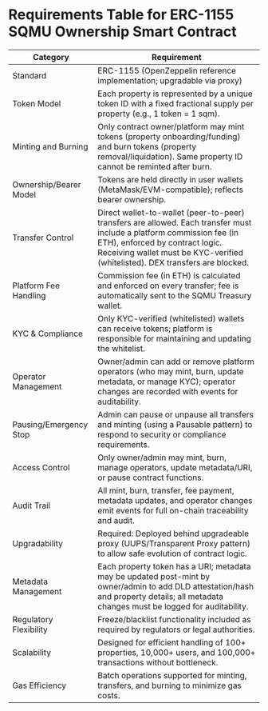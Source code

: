 # Requirements Table for ERC-1155 SQMU Ownership Smart Contract

| Category | Requirement |
| --- | --- |
| Standard | ERC-1155 (OpenZeppelin reference implementation; upgradable via proxy) |
| Token Model | Each property is represented by a unique token ID with a fixed fractional supply per property (e.g., 1 token = 1 sqm). |
| Minting and Burning | Only contract owner/platform may mint tokens (property onboarding/funding) and burn tokens (property removal/liquidation). Same property ID cannot be reminted after burn. |
| Ownership/Bearer Model | Tokens are held directly in user wallets (MetaMask/EVM-compatible); reflects bearer ownership. |
| Transfer Control | Direct wallet-to-wallet (peer-to-peer) transfers are allowed. Each transfer must include a platform commission fee (in ETH), enforced by contract logic. Receiving wallet must be KYC-verified (whitelisted). DEX transfers are blocked. |
| Platform Fee Handling | Commission fee (in ETH) is calculated and enforced on every transfer; fee is automatically sent to the SQMU Treasury wallet. |
| KYC & Compliance | Only KYC-verified (whitelisted) wallets can receive tokens; platform is responsible for maintaining and updating the whitelist. |
| Operator Management | Owner/admin can add or remove platform operators (who may mint, burn, update metadata, or manage KYC); operator changes are recorded with events for auditability. |
| Pausing/Emergency Stop | Admin can pause or unpause all transfers and minting (using a Pausable pattern) to respond to security or compliance requirements. |
| Access Control | Only owner/admin may mint, burn, manage operators, update metadata/URI, or pause contract functions. |
| Audit Trail | All mint, burn, transfer, fee payment, metadata updates, and operator changes emit events for full on-chain traceability and audit. |
| Upgradability | Required: Deployed behind upgradeable proxy (UUPS/Transparent Proxy pattern) to allow safe evolution of contract logic. |
| Metadata Management | Each property token has a URI; metadata may be updated post-mint by owner/admin to add DLD attestation/hash and property details; all metadata changes must be logged for auditability. |
| Regulatory Flexibility | Freeze/blacklist functionality included as required by regulators or legal authorities. |
| Scalability | Designed for efficient handling of 100+ properties, 10,000+ users, and 100,000+ transactions without bottleneck. |
| Gas Efficiency | Batch operations supported for minting, transfers, and burning to minimize gas costs. |

